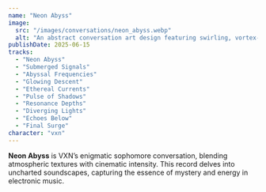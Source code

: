 ```yaml
---
name: "Neon Abyss"
image:
  src: "/images/conversations/neon_abyss.webp"
  alt: "An abstract conversation art design featuring swirling, vortex-like patterns with glowing yellow highlights set against a deep black background, evoking a mysterious and dynamic aesthetic."
publishDate: 2025-06-15
tracks:
  - "Neon Abyss"
  - "Submerged Signals"
  - "Abyssal Frequencies"
  - "Glowing Descent"
  - "Ethereal Currents"
  - "Pulse of Shadows"
  - "Resonance Depths"
  - "Diverging Lights"
  - "Echoes Below"
  - "Final Surge"
character: "vxn"
---
```


**Neon Abyss** is VXN’s enigmatic sophomore conversation, blending atmospheric textures with cinematic intensity. This record delves into uncharted soundscapes, capturing the essence of mystery and energy in electronic music.
